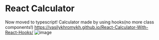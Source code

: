 # React Calculator

Now moved to typescript!
Calculator made by using hooks(no more class components!) https://vasilykhromykh.github.io/React-Calculator-With-React-Hooks/
![image](https://user-images.githubusercontent.com/71073510/193308489-ce0d5095-5bfd-4fcb-a13f-4ef75a705f55.png)
